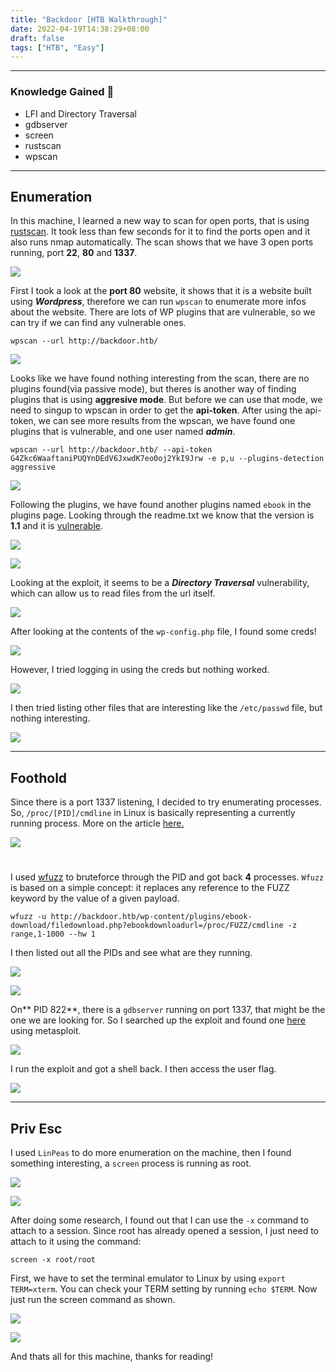 ```yaml
---
title: "Backdoor [HTB Walkthrough]"
date: 2022-04-19T14:38:29+08:00
draft: false
tags: ["HTB", "Easy"]
---
```


---

### Knowledge Gained 🙉
- LFI and Directory Traversal
- gdbserver
- screen
- rustscan
- wpscan

---


## Enumeration

In this machine, I learned a new way to scan for open ports, that is using [rustscan](https://github.com/RustScan/RustScan). It took less than few seconds for it to find the ports open and it also runs nmap automatically. The scan shows that we have 3 open ports running, port **22**, **80** and **1337**.

![](../../img/back1.png)

First I took a look at the **port 80** website, it shows that it is a website built using _**Wordpress**_, therefore we can run `wpscan` to enumerate more infos about the website. There are lots of WP plugins that are vulnerable, so we can try if we can find any vulnerable ones.

```
wpscan --url http://backdoor.htb/ 
```

![](../../img/back2.png)

Looks like we have found nothing interesting from the scan, there are no plugins found(via passive mode), but theres is another way of finding plugins that is using **aggresive mode**. But before we can use that mode, we need to singup to wpscan in order to get the **api-token**. After using the api-token, we can see more results from the wpscan, we have found one plugins that is vulnerable, and one user named _**admin**_.

```
wpscan --url http://backdoor.htb/ --api-token G4Zkc6WaaftaniPUQYnDEdV6JxwdK7eo0oj2YkI9Jrw -e p,u --plugins-detection aggressive
```

![](../../img/back3.png)

Following the plugins, we have found another plugins named `ebook` in the plugins page. Looking through the readme.txt we know that the version is **1.1** and it is [vulnerable](https://www.exploit-db.com/exploits/39575).

![](../../img/back4.png)


![](../../img/back5.png)

Looking at the exploit, it seems to be a _**Directory Traversal**_ vulnerability, which can allow us to read files from the url itself.

![](../../img/back6.png)

After looking at the contents of the `wp-config.php` file, I found some creds!

![](../../img/back7.png)

However, I tried logging in using the creds but nothing worked.

![](../../img/back8.png)

I then tried listing other files that are interesting like the `/etc/passwd` file, but nothing interesting.

![](../../img/back9.png)

---


## Foothold

Since there is a port 1337 listening, I decided to try enumerating processes. So, `/proc/[PID]/cmdline` in Linux is basically representing a currently running process. 
More on the article [here.](https://www.netspi.com/blog/technical/web-application-penetration-testing/directory-traversal-file-inclusion-proc-file-system/)  

![](../../img/back10.png)
#
I used [wfuzz](https://wfuzz.readthedocs.io/en/latest/) to bruteforce through the PID and got back **4** processes. `Wfuzz` is based on a simple concept: it replaces any reference to the FUZZ keyword by the value of a given payload.

```
wfuzz -u http://backdoor.htb/wp-content/plugins/ebook-download/filedownload.php?ebookdownloadurl=/proc/FUZZ/cmdline -z range,1-1000 --hw 1
```

I then listed out all the PIDs and see what are they running.

![](../../img/back11.png)

![](../../img/back12.png)

On** PID 822**, there is a `gdbserver` running on port 1337, that might be the one we are looking for. So I searched up the exploit and found one [here](https://www.rapid7.com/db/modules/exploit/multi/gdb/gdb_server_exec/) using metasploit.

![](../../img/back13.png)

I run the exploit and got a shell back. I then access the user flag.

![](../../img/back14.png)

---

## Priv Esc

I used `LinPeas` to do more enumeration on the machine, then I found something interesting, a `screen` process is running as root.

![](../../img/back16.png)


![](../../img/back15.png)


After doing some research, I found out that I can use the `-x` command to attach to a session. Since root has already opened a session, I just need to attach to it using the command:

```
screen -x root/root
```

First, we have to set the terminal emulator to Linux by using `export TERM=xterm`. You can check your TERM setting by running `echo $TERM`. Now just run the screen command as shown.

![](../../img/back17.png)


![](../../img/back18.png)

And thats all for this machine, thanks for reading!














